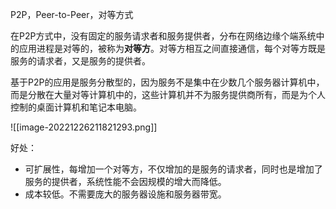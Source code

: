 P2P，Peer-to-Peer，对等方式

在P2P方式中，没有固定的服务请求者和服务提供者，分布在网络边缘个端系统中的应用进程是对等的，被称为**对等方**。对等方相互之间直接通信，每个对等方既是服务的请求者，又是服务的提供者。

基于P2P的应用是服务分散型的，因为服务不是集中在少数几个服务器计算机中，而是分散在大量对等计算机中的，这些计算机并不为服务提供商所有，而是为个人控制的桌面计算机和笔记本电脑。

![[image-20221226211821293.png]]

好处：
- 可扩展性，每增加一个对等方，不仅增加的是服务的请求者，同时也是增加了服务的提供者，系统性能不会因规模的增大而降低。
- 成本较低。不需要庞大的服务器设施和服务器带宽。